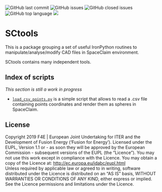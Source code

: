 ![GitHub last commit](https://img.shields.io/github/last-commit/Radiation-Transport/SCtools)
![GitHub issues](https://img.shields.io/github/issues/Radiation-Transport/SCtools)
![GitHub closed issues](https://img.shields.io/github/issues-closed-raw/Radiation-Transport/SCtools)
![GitHub top language](https://img.shields.io/github/languages/top/Radiation-Transport/SCtools)
![](https://img.shields.io/badge/license-EU%20PL-blue)

# SCtools
This is a package grouping a set of useful IronPython routines to manipulate/analyse/modify CAD files in SpaceClaim environment.

SCtools contains many independent tools.

## Index of scripts
*This section is still a work in progress*

- [`load_csv_points.py`](sctools/load_csv_points.py) is a simple script that allows to read a .csv file containing points coordinates and render them as spheres in SpaceClaim.

## License
Copyright 2019 F4E | European Joint Undertaking for ITER and the Development of Fusion Energy (‘Fusion for Energy’). Licensed under the EUPL, Version 1.1 or - as soon they will be approved by the European Commission - subsequent versions of the EUPL (the “Licence”). You may not use this work except in compliance with the Licence. You may obtain a copy of the Licence at: http://ec.europa.eu/idabc/eupl.html   
Unless required by applicable law or agreed to in writing, software distributed under the Licence is distributed on an “AS IS” basis, WITHOUT WARRANTIES OR CONDITIONS OF ANY KIND, either express or implied. See the Licence permissions and limitations under the Licence.
